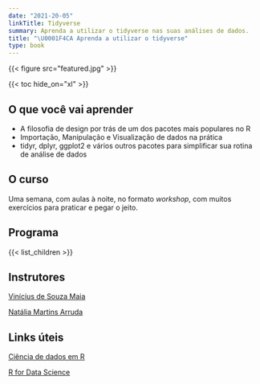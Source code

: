 ```yaml
---
date: "2021-20-05"
linkTitle: Tidyverse
summary: Aprenda a utilizar o tidyverse nas suas análises de dados.
title: "\U0001F4CA Aprenda a utilizar o tidyverse"
type: book
---
```


{{< figure src="featured.jpg" >}}

{{< toc hide_on="xl" >}}

## O que você vai aprender

- A filosofia de design por trás de um dos pacotes mais populares no R
- Importação, Manipulação e Visualização de dados na prática
- tidyr, dplyr, ggplot2 e vários outros pacotes para simplificar sua rotina de análise de dados

## O curso

Uma semana, com aulas à noite, no formato *workshop*, com muitos exercícios para praticar e pegar o jeito.

## Programa

{{< list_children >}}

## Instrutores

[Vinícius de Souza Maia](https://github.com/zlkrvsm/)

[Natália Martins Arruda](https://github.com/ArrudaNatalia)

## Links úteis

[Ciência de dados em R](https://livro.curso-r.com/index.html)

[R for Data Science](https://r4ds.had.co.nz/)
